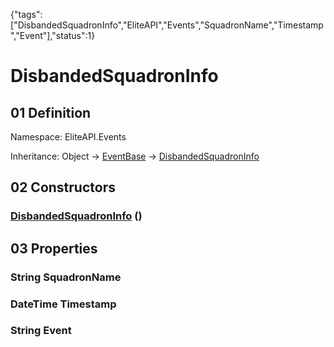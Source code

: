 {"tags":["DisbandedSquadronInfo","EliteAPI","Events","SquadronName","Timestamp","Event"],"status":1}

# DisbandedSquadronInfo

## 01 Definition

Namespace: <span class='code'>EliteAPI.Events</span>

Inheritance: <span class='code'>Object</span> → <span class='code'>[EventBase](../../EliteAPI/Events/EventBase.html)</span> → <span class='code'>[DisbandedSquadronInfo](../../EliteAPI/Events/DisbandedSquadronInfo.html)</span>

## 02 Constructors

### <span class='code'>[DisbandedSquadronInfo](../../EliteAPI/Events/DisbandedSquadronInfo.html)</span> ()

## 03 Properties

### <span class='code'>String</span> SquadronName

### <span class='code'>DateTime</span> Timestamp

### <span class='code'>String</span> Event


